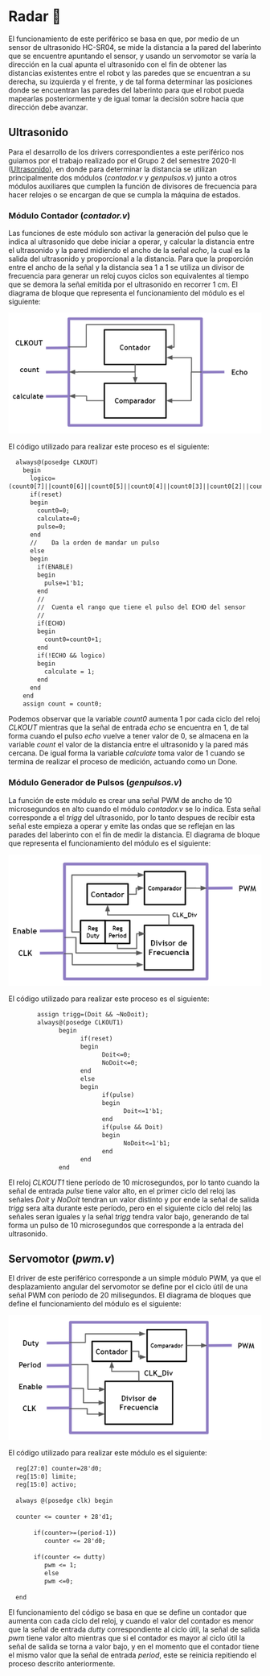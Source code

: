 # Radar 📡
El funcionamiento de este periférico se basa en que, por medio de un sensor de ultrasonido HC-SR04, se mide la distancia a la pared del laberinto que se encuentre apuntando el sensor, y usando un servomotor se varía la dirección en la cual apunta el ultrasonido con el fin de obtener las distancias existentes entre el robot y las paredes que se encuentran a su derecha, su izquierda y el frente, y de tal forma determinar las posiciones donde se encuentran las paredes del laberinto para que el robot pueda mapearlas posteriormente y de igual tomar la decisión sobre hacia que dirección debe avanzar.

## Ultrasonido

Para el desarrollo de los drivers correspondientes a este periférico nos guiamos por el trabajo realizado por el Grupo 2 del semestre 2020-II ([Ultrasonido](https://github.com/unal-edigital2/w07_entrega-_final-grupo02/tree/main/Hardware/Modulos/ultrasonido)), en donde para determinar la distancia se utilizan principalmente dos módulos (*contador.v* y *genpulsos.v*) junto a otros módulos auxiliares que cumplen la función de divisores de frecuencia para hacer relojes o se encargan de que se cumpla la máquina de estados. 

### Módulo Contador (*contador.v*)
Las funciones de este módulo son activar la generación del pulso que le indica al ultrasonido que debe iniciar a operar, y calcular la distancia entre el ultrasonido y la pared midiendo el ancho de la señal *echo*, la cual es la salida del ultrasonido y proporcional a la distancia. Para que la proporción entre el ancho de la señal y la distancia sea 1 a 1 se utiliza un divisor de frecuencia para generar un reloj cuyos ciclos son equivalentes al tiempo que se demora la señal emitida por el ultrasonido en recorrer 1 cm. El diagrama de bloque que representa el funcionamiento del módulo es el siguiente:

![Screenshot](/Imagenes/Contador.PNG)

El código utilizado para realizar este proceso es el siguiente:

      always@(posedge CLKOUT)
        begin
          logico=(count0[7]||count0[6]||count0[5]||count0[4]||count0[3]||count0[2]||count0[1]||count0[0]);
          if(reset)
          begin
            count0=0;
            calculate=0;
            pulse=0;
          end
          //	Da la orden de mandar un pulso
          else
          begin
            if(ENABLE)
            begin
              pulse=1'b1;
            end
            //
            //	Cuenta el rango que tiene el pulso del ECHO del sensor
            //
            if(ECHO)
            begin
              count0=count0+1;
            end
            if(!ECHO && logico)
            begin
              calculate = 1;
            end
          end
        end
        assign count = count0;

Podemos observar que la variable *count0* aumenta 1 por cada ciclo del reloj *CLKOUT* mientras que la señal de entrada *echo* se encuentra en 1, de tal forma cuando el pulso *echo* vuelve a tener valor de 0, se almacena en la variable *count* el valor de la distancia entre el ultrasonido y la pared más cercana. De igual forma la variable *calculate* toma valor de 1 cuando se termina de realizar el proceso de medición, actuando como un Done. 

### Módulo Generador de Pulsos (*genpulsos.v*)

La función de este módulo es crear una señal PWM de ancho de 10 microsegundos en alto cuando el módulo *contador.v* se lo indica. Esta señal corresponde a el *trigg* del ultrasonido, por lo tanto despues de recibir esta señal este empieza a operar y emite las ondas que se reflejan en las parades del laberinto con el fin de medir la distancia. El diagrama de bloque que representa el funcionamiento del módulo es el siguiente:

![Screenshot](/Imagenes/PWM_ultra.PNG)

El código utilizado para realizar este proceso es el siguiente:

            assign trigg=(Doit && ~NoDoit);
            always@(posedge CLKOUT1)
                  begin
                        if(reset)
                        begin
                              Doit<=0;
                              NoDoit<=0;
                        end
                        else
                        begin
                              if(pulse)
                              begin
                                    Doit<=1'b1;
                              end
                              if(pulse && Doit)
                              begin
                                    NoDoit<=1'b1;
                              end
                        end
                  end
El reloj *CLKOUT1* tiene período de 10 microsegundos, por lo tanto cuando la señal de entrada *pulse* tiene valor alto, en el primer ciclo del reloj las señales *Doit* y *NoDoit* tendran un valor distinto y por ende la señal de salida *trigg* sera alta durante este período, pero en el siguiente ciclo del reloj las señales seran iguales y la señal *trigg* tendra valor bajo, generando de tal forma un pulso de 10 microsegundos que corresponde a la entrada del ultrasonido.  

## Servomotor (*pwm.v*)

El driver de este periférico corresponde a un simple módulo PWM, ya que el desplazamiento angular del servomotor se define por el ciclo útil de una señal PWM con período de 20 milisegundos. El diagrama de bloques que define el funcionamiento del módulo es el siguiente: 

![Screenshot](/Imagenes/pwm.PNG)

El código utilizado para realizar este módulo es el siguiente:

      reg[27:0] counter=28'd0;
      reg[15:0] limite;
      reg[15:0] activo;

      always @(posedge clk) begin

      counter <= counter + 28'd1;

           if(counter>=(period-1))
              counter <= 28'd0;

           if(counter <= dutty)
              pwm <= 1;
              else
              pwm <=0;

      end
El funcionamiento del código se basa en que se define un contador que aumenta con cada ciclo del reloj, y cuando el valor del contador es menor que la señal de entrada *dutty* correspondiente al ciclo útil, la señal de salida *pwm* tiene valor alto mientras que si el contador es mayor al ciclo útil la señal de salida se torna a valor bajo, y en el momento que el contador tiene el mismo valor que la señal de entrada *period*, este se reinicia repitiendo el proceso descrito anteriormente. 

